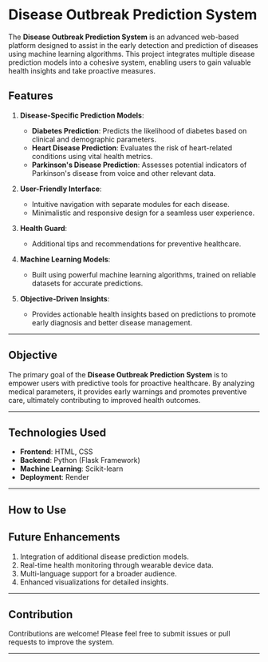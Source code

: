 # Disease Outbreak Prediction System

The **Disease Outbreak Prediction System** is an advanced web-based platform designed to assist in the early detection and prediction of diseases using machine learning algorithms. This project integrates multiple disease prediction models into a cohesive system, enabling users to gain valuable health insights and take proactive measures.

## Features

1. **Disease-Specific Prediction Models**:
   - **Diabetes Prediction**: Predicts the likelihood of diabetes based on clinical and demographic parameters.
   - **Heart Disease Prediction**: Evaluates the risk of heart-related conditions using vital health metrics.
   - **Parkinson's Disease Prediction**: Assesses potential indicators of Parkinson's disease from voice and other relevant data.

2. **User-Friendly Interface**:
   - Intuitive navigation with separate modules for each disease.
   - Minimalistic and responsive design for a seamless user experience.

3. **Health Guard**:
   - Additional tips and recommendations for preventive healthcare.

4. **Machine Learning Models**:
   - Built using powerful machine learning algorithms, trained on reliable datasets for accurate predictions.

5. **Objective-Driven Insights**:
   - Provides actionable health insights based on predictions to promote early diagnosis and better disease management.

---

## Objective

The primary goal of the **Disease Outbreak Prediction System** is to empower users with predictive tools for proactive healthcare. By analyzing medical parameters, it provides early warnings and promotes preventive care, ultimately contributing to improved health outcomes.

---

## Technologies Used

- **Frontend**: HTML, CSS
- **Backend**: Python (Flask Framework)
- **Machine Learning**: Scikit-learn
- **Deployment**: Render

---

## How to Use



## Future Enhancements

1. Integration of additional disease prediction models.
2. Real-time health monitoring through wearable device data.
3. Multi-language support for a broader audience.
4. Enhanced visualizations for detailed insights.

---

## Contribution

Contributions are welcome! Please feel free to submit issues or pull requests to improve the system.

---



